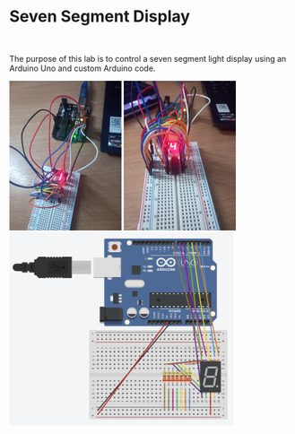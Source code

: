 <h1>Seven Segment Display</h1>
<br>
<p>
  The purpose of this lab is to control a seven segment light display using an Arduino Uno and custom Arduino code.
</p>
<p float="left">
  <img src="https://github.com/WJOchman/Seven_Segment_Display/blob/main/Circuit_1.jpg" width="200" />
  <img src="https://github.com/WJOchman/Seven_Segment_Display/blob/main/Circuit_2.jpg" width="200" />
  <img src="https://github.com/WJOchman/Seven_Segment_Display/blob/main/Simulation_Circuit.png" width="400" />
</p>
